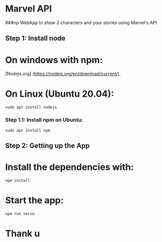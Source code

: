 # Marvel API
###np WebApp to show 2 characters and your stories using Marvel's API


## Step 1: Install node

# On windows with npm:
[Nodejs.org] (https://nodejs.org/en/download/current/). 

# On Linux (Ubuntu 20.04):
```
sudo apt install nodejs
```

### Step 1.1: Install npm on Ubuntu: 
```
sudo apt install npm
```

## Step 2: Getting up the App

# Install the dependencies with:

```
npm install
```

# Start the app:
```
npm run serve
```


# Thank u
